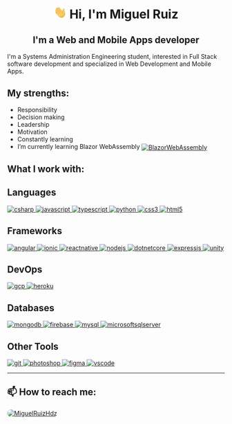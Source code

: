 
<h1 align="center"><img src="https://raw.githubusercontent.com/ABSphreak/ABSphreak/master/gifs/Hi.gif" width="30px"> Hi, I'm Miguel Ruiz </h1>


<h2 align="center"> I'm a Web and Mobile Apps developer </h2>

<p>I'm a Systems Administration Engineering student, interested in Full Stack software development and specialized in Web Development and Mobile Apps.</p>

## My strengths:
- Responsibility
- Decision making
- Leadership
- Motivation
- Constantly learning
- I’m currently learning Blazor WebAssembly <a href="https://dotnet.microsoft.com/en-us/apps/aspnet/web-apps/blazor" target="blank">
    <img align="center" src="https://www.delta-n.nl/wp-content/uploads/2019/10/BrandBlazor_300.png" alt="BlazorWebAssembly" width="40" height="40" />
</a>


<!--

Here are some ideas to get you started:

- 🔭 I’m currently working on ...
- 👯 I’m looking to collaborate on ...
- 🤔 I’m looking for help with ...
- 💬 Ask me about ...
- 😄 Pronouns: ...
- ⚡ Fun fact: ...
-->

## What I work with:

## Languages
<p align="left"> 
  <a href="https://www.w3schools.com/cs/" target="_blank"> 
    <img src="https://cdn.jsdelivr.net/gh/devicons/devicon/icons/csharp/csharp-original.svg" alt="csharp" width="40" height="40"/> 
  </a> 
  <a href="https://developer.mozilla.org/en-US/docs/Web/JavaScript" target="_blank"> 
    <img src="https://cdn.jsdelivr.net/gh/devicons/devicon/icons/javascript/javascript-original.svg"  alt="javascript" width="40" height="40"/> 
  </a> 
  <a href="https://www.typescriptlang.org/" target="_blank"> 
    <img src="https://cdn.jsdelivr.net/gh/devicons/devicon/icons/typescript/typescript-original.svg"  alt="typescript" width="40" height="40"/> 
  </a> 
  <a href="https://www.python.org" target="_blank"> 
    <img src="https://cdn.jsdelivr.net/gh/devicons/devicon/icons/python/python-original.svg" alt="python" width="40" height="40"/> 
  </a> 
  <a href="https://www.w3schools.com/css/" target="_blank"> 
    <img src="https://cdn.jsdelivr.net/gh/devicons/devicon/icons/css3/css3-original-wordmark.svg" alt="css3" width="40" height="40"/> 
  </a> 
  <a href="https://www.w3.org/html/" target="_blank"> 
    <img src="https://cdn.jsdelivr.net/gh/devicons/devicon/icons/html5/html5-original-wordmark.svg" alt="html5" width="40" height="40"/> 
  </a>
</p>

## Frameworks
<p align="left"> 
    <a href="https://angular.io/" target="_blank">
        <img src="https://cdn.jsdelivr.net/gh/devicons/devicon/icons/angularjs/angularjs-original.svg" alt="angular" width="40" height="40"/>
    </a>
    <a href="http://ionicframework.com/" target="_blank">
        <img src="https://cdn.jsdelivr.net/gh/devicons/devicon/icons/ionic/ionic-original.svg" alt="ionic" width="40" height="40"/>
    </a>
    <a href="https://reactnative.dev/" target="_blank">
        <img src="https://cdn.jsdelivr.net/gh/devicons/devicon/icons/react/react-original.svg" alt="reactnative" width="40" height="40"/>
    </a>
    <a href="https://nodejs.org/en/" target="_blank">
        <img src="https://cdn.jsdelivr.net/gh/devicons/devicon/icons/nodejs/nodejs-original.svg" alt="nodejs" width="40" height="40"/>
    </a>
    <a href="https://dotnet.microsoft.com/en-us/" target="_blank">
        <img src="https://cdn.jsdelivr.net/gh/devicons/devicon/icons/dotnetcore/dotnetcore-original.svg" alt="dotnetcore" width="40" height="40"/>
    </a>
    <a href="http://expressjs.com/" target="_blank">
        <img src="https://cdn.jsdelivr.net/gh/devicons/devicon/icons/express/express-original.svg" alt="expressjs" width="40" height="40"/>
    </a>
    <a href="https://unity.com/" target="_blank">
        <img src="https://cdn.jsdelivr.net/gh/devicons/devicon/icons/unity/unity-original.svg" alt="unity" width="40" height="40"/>
    </a>
</p>

## DevOps
<p align="left"> 
    <a href="https://cloud.google.com" target="_blank"> 
        <img src="https://www.vectorlogo.zone/logos/google_cloud/google_cloud-icon.svg" alt="gcp" width="40" height="40"/>
    </a> 
    <a href="https://heroku.com" target="_blank">
        <img src="https://www.vectorlogo.zone/logos/heroku/heroku-icon.svg" alt="heroku" width="40" height="40"/>
    </a> 
</p>

## Databases
<p align="left">
    <a href="https://www.mongodb.com/" target="_blank"> 
        <img src="https://cdn.jsdelivr.net/gh/devicons/devicon/icons/mongodb/mongodb-original-wordmark.svg" alt="mongodb" width="40" height="40"/> 
    </a> 
    <a href="https://firebase.google.com/" target="_blank"> 
        <img src="https://cdn.jsdelivr.net/gh/devicons/devicon/icons/firebase/firebase-plain-wordmark.svg" alt="firebase" width="40" height="40"/> 
    </a> 
    <a href="https://www.mysql.com/" target="_blank"> 
        <img src="https://cdn.jsdelivr.net/gh/devicons/devicon/icons/mysql/mysql-original-wordmark.svg" alt="mysql" width="40" height="40"/> 
    </a> 
    <a href="https://www.microsoft.com/en-us/sql-server/" target="_blank"> 
        <img src="https://cdn.jsdelivr.net/gh/devicons/devicon/icons/microsoftsqlserver/microsoftsqlserver-plain-wordmark.svg" alt="microsoftsqlserver" width="40" height="40"/> 
    </a> 
    
</p>

## Other Tools
<p align="left"> 
    <a href="https://git-scm.com/" target="_blank"> 
        <img src="https://www.vectorlogo.zone/logos/git-scm/git-scm-icon.svg" alt="git" width="40" height="40"/> 
    </a>  
    <a href="https://www.adobe.com/mx/products/photoshop.html" target="_blank"> 
        <img src="https://cdn.jsdelivr.net/gh/devicons/devicon/icons/photoshop/photoshop-plain.svg" alt="photoshop" width="40" height="40"/> 
    </a>  
    <a href="http://figma.com/" target="_blank"> 
        <img src="https://cdn.jsdelivr.net/gh/devicons/devicon/icons/figma/figma-original.svg" alt="figma" width="40" height="40"/> 
    </a>  
    <a href="https://code.visualstudio.com/" target="_blank"> 
        <img  src="https://cdn.jsdelivr.net/gh/devicons/devicon/icons/vscode/vscode-original.svg" alt="vscode" width="40" height="40"/> 
    </a>  
</p>

***

## 📫 How to reach me:
<p align="left">
    <a href="https://www.linkedin.com/in/MiguelRuizHdz/" target="blank">
        <img style="border-radius:2em;" align="center" src="https://img.shields.io/badge/LinkedIn-0077B5?style=for-the-badge&logo=linkedin&logoColor=white" alt="MiguelRuizHdz" />
    </a>
</p>

<!-- [![Top Langs](https://github-readme-stats.vercel.app/api/top-langs/?username=MiguelRuizHdz)](https://github.com/MiguelRuizHdz/github-readme-stats)

[![MiguelRuizHdz's github stats](https://github-readme-stats.vercel.app/api?username=MiguelRuizHdz&count_private=true&show_icons=true&theme=radical&hide_rank=false)](https://github.com/MiguelRuizHdz/github-readme-stats) -->
